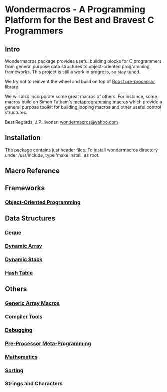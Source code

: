 # Wondermacros - A Programming Platform for the Best and Bravest C Programmers

## Intro

Wondermacros package provides useful building blocks for C programmers from
general purpose data structures to object-oriented programming frameworks.
This project is still a work in progress, so stay tuned.

We try not to reinvent the wheel and build on top of [Boost pre-processor
library](https://www.boost.org/doc/libs/1_67_0/libs/preprocessor/doc/index.html).

We will also incorporate some great macros of others. For instance, some
macros build on Simon Tatham's [metaprogramming macros](https://www.chiark.greenend.org.uk/~sgtatham/mp/)
which provide a general purpose toolkit for building looping macros and other useful
control structures.

Best Regards,
J.P. Iivonen <wondermacros@yahoo.com>


## Installation

The package contains just header files. To install wondermacros directory
under /usr/include, type 'make install' as root.


## Macro Reference

## Frameworks
### [Object-Oriented Programming](https://github.com/plainC/wondermacros/blob/master/docs/objects.md)

## Data Structures
### [Deque](https://github.com/plainC/wondermacros/blob/master/docs/deque.md)
### [Dynamic Array](https://github.com/plainC/wondermacros/blob/master/docs/dynamic_array.md)
### [Dynamic Stack](https://github.com/plainC/wondermacros/blob/master/docs/dynamic_stack.md)
### [Hash Table](https://github.com/plainC/wondermacros/blob/master/docs/hash_table.md)

## Others
### [Generic Array Macros](https://github.com/plainC/wondermacros/blob/master/docs/array.md)
### [Compiler Tools](https://github.com/plainC/wondermacros/blob/master/docs/compiler.md)
### [Debugging](https://github.com/plainC/wondermacros/blob/master/docs/debug.md)
### [Pre-Processor Meta-Programming](https://github.com/plainC/wondermacros/blob/master/docs/meta.md)
### [Mathematics](https://github.com/plainC/wondermacros/blob/master/docs/math.md)
### [Sorting](https://github.com/plainC/wondermacros/blob/master/docs/sorting.md)
### Strings and Characters
